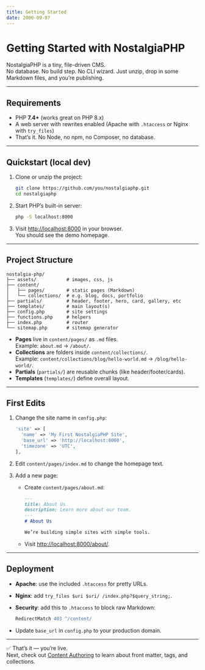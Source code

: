 ```yaml
---
title: Getting Started
date: 2006-09-07
---
```


# Getting Started with NostalgiaPHP

NostalgiaPHP is a tiny, file-driven CMS.  
No database. No build step. No CLI wizard. Just unzip, drop in some Markdown files, and you’re publishing.

---

## Requirements

- PHP **7.4+** (works great on PHP 8.x)
- A web server with rewrites enabled (Apache with `.htaccess` or Nginx with `try_files`)
- That’s it. No Node, no npm, no Composer, no database.

---

## Quickstart (local dev)

1. Clone or unzip the project:

   ```bash
   git clone https://github.com/you/nostalgiaphp.git
   cd nostalgiaphp
   ```

2. Start PHP’s built-in server:

   ```bash
   php -S localhost:8000
   ```

3. Visit [http://localhost:8000](http://localhost:8000) in your browser.  
   You should see the demo homepage.

---

## Project Structure

```
nostalgia-php/
├── assets/           # images, css, js
├── content/
│   ├── pages/        # static pages (Markdown)
│   └── collections/  # e.g. blog, docs, portfolio
├── partials/         # header, footer, hero, card, gallery, etc
├── templates/        # main layout(s)
├── config.php        # site settings
├── functions.php     # helpers
├── index.php         # router
└── sitemap.php       # sitemap generator
```

- **Pages** live in `content/pages/` as `.md` files.  
  Example: `about.md` → `/about/`.
- **Collections** are folders inside `content/collections/`.  
  Example: `content/collections/blog/hello-world.md` → `/blog/hello-world/`.
- **Partials** (`partials/`) are reusable chunks (like header/footer/cards).  
- **Templates** (`templates/`) define overall layout.

---

## First Edits

1. Change the site name in `config.php`:

   ```php
   'site' => [
     'name' => 'My First NostalgiaPHP Site',
     'base_url' => 'http://localhost:8000',
     'timezone' => 'UTC',
   ],
   ```

2. Edit `content/pages/index.md` to change the homepage text.

3. Add a new page:

   - Create `content/pages/about.md`:

     ```md
     ---
     title: About Us
     description: Learn more about our team.
     ---
     # About Us

     We’re building simple sites with simple tools.
     ```

   - Visit <http://localhost:8000/about/>.

---

## Deployment

- **Apache**: use the included `.htaccess` for pretty URLs.
- **Nginx**: add `try_files $uri $uri/ /index.php?$query_string;`.
- **Security**: add this to `.htaccess` to block raw Markdown:

  ```apache
  RedirectMatch 403 ^/content/
  ```

- Update `base_url` in `config.php` to your production domain.

---

✅ That’s it — you’re live.  
Next, check out [Content Authoring](content.md) to learn about front matter, tags, and collections.
